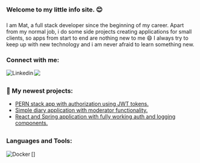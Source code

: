 ### Welcome to my little info site. :blush:

###
I am Mat, a full stack developer since the beginning of my career. Apart from my normal job, i do some side projects creating applications for small clients, so apps from start to end are nothing new to me :smile: I always try to keep up with new technology and i am never afraid to learn something new.
<!--
I have the most experience working with React and Spring Boot, but recently i fall in love with React + NodeJs combination. 
-->
### Connect with me:
<a href="https://www.linkedin.com/in/mateusz-piorowski/"><img align="left" alt="Linkedin" src="https://img.shields.io/badge/-LinkedIn-%235d8239?logo=LinkedIn&logoColor=white&logoPosition=right&labelColor=grey" /></a>
<a href="mailto:mateuszpiorowski@gmail.com"> <img src="https://img.shields.io/badge/-Gmail-%235d8239?logo=Gmail&logoColor=white&logoPosition=right&labelColor=grey"/></a>

##
### :wrench: My newest projects:

- <a href="https://github.com/mpiorowski/pern-auth">PERN stack app with authorization using JWT tokens.</a>
- <a href="https://github.com/mpiorowski/diary-app">Simple diary application with moderator functionality.</a>
- <a href="https://github.com/mpiorowski/react-spring-auth">React and Spring application with fully working auth and logging components.</a>

##
### Languages and Tools:  

[<img align="left" alt="Docker" src="https://img.shields.io/badge/Tools-Docker-%235d8239?logo=Docker&logoColor=white" />]




<!--
**mpiorowski/mpiorowski** is a ✨ _special_ ✨ repository because its `README.md` (this file) appears on your GitHub profile.

Here are some ideas to get you started:

- 🔭 I’m currently working on ...
- 🌱 I’m currently learning ...
- 👯 I’m looking to collaborate on ...
- 🤔 I’m looking for help with ...
- 💬 Ask me about ...
- 📫 How to reach me: ...
- 😄 Pronouns: ...
- ⚡ Fun fact: ...
-->
